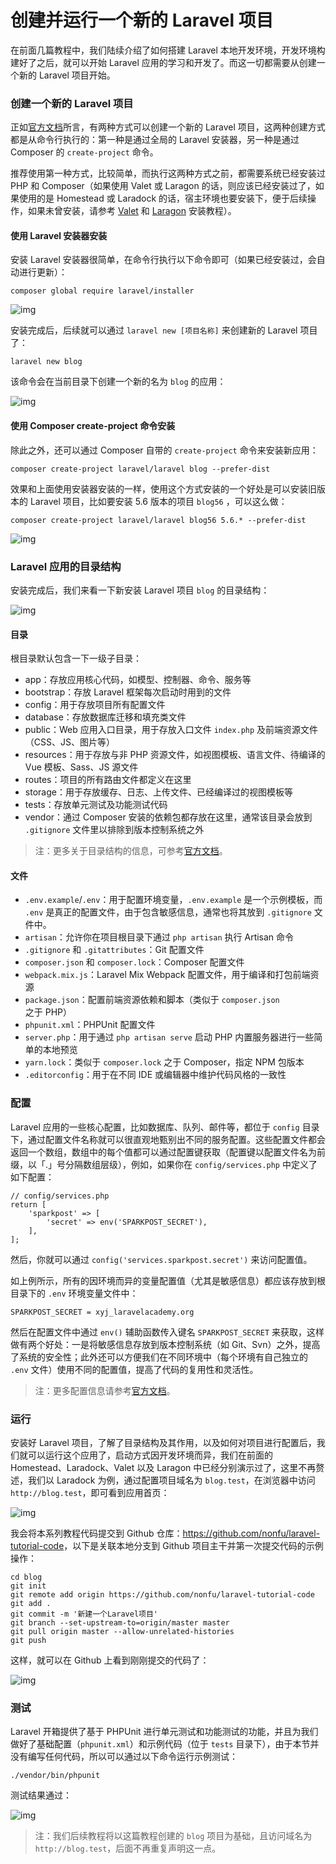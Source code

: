 # 创建并运行一个新的 Laravel 项目

在前面几篇教程中，我们陆续介绍了如何搭建 Laravel 本地开发环境，开发环境构建好了之后，就可以开始 Laravel 应用的学习和开发了。而这一切都需要从创建一个新的 Laravel 项目开始。

### 创建一个新的 Laravel 项目

正如[官方文档](https://laravelacademy.org/post/9528.html)所言，有两种方式可以创建一个新的 Laravel 项目，这两种创建方式都是从命令行执行的：第一种是通过全局的 Laravel 安装器，另一种是通过 Composer 的 `create-project` 命令。

推荐使用第一种方式，比较简单，而执行这两种方式之前，都需要系统已经安装过 PHP 和 Composer（如果使用 Valet 或 Laragon 的话，则应该已经安装过了，如果使用的是 Homestead 或 Laradock 的话，宿主环境也要安装下，便于后续操作，如果未曾安装，请参考 [Valet](https://laravelacademy.org/post/9531.html) 和 [Laragon](https://laravelacademy.org/post/9609.html) 安装教程）。

#### 使用 Laravel 安装器安装

安装 Laravel 安装器很简单，在命令行执行以下命令即可（如果已经安装过，会自动进行更新）：

```
composer global require laravel/installer 
```

![img](https://static.laravelacademy.org/wp-content/uploads/2018/09/a6695df9aca1b6cf52fccdde0d90a650.jpg)

安装完成后，后续就可以通过 `laravel new [项目名称]` 来创建新的 Laravel 项目了：

```
laravel new blog
```

该命令会在当前目录下创建一个新的名为 `blog` 的应用：

![img](https://static.laravelacademy.org/wp-content/uploads/2018/09/d47445fb01b117e8ee3e442542ec8bc7.jpg)

#### 使用 Composer create-project 命令安装

除此之外，还可以通过 Composer 自带的 `create-project` 命令来安装新应用：

```
composer create-project laravel/laravel blog --prefer-dist
```

效果和上面使用安装器安装的一样，使用这个方式安装的一个好处是可以安装旧版本的 Laravel 项目，比如要安装 5.6 版本的项目 `blog56` ，可以这么做：

```
composer create-project laravel/laravel blog56 5.6.* --prefer-dist
```

![img](https://static.laravelacademy.org/wp-content/uploads/2018/09/e1fa63c0dc3fab72dc5891a3224c6c6b.jpg)

### Laravel 应用的目录结构

安装完成后，我们来看一下新安装 Laravel 项目 `blog` 的目录结构：

![img](https://static.laravelacademy.org/wp-content/uploads/2018/09/d877355c11f2550efb292f1dcfa3ac30.jpg)

#### 目录

根目录默认包含一下一级子目录：

- app：存放应用核心代码，如模型、控制器、命令、服务等
- bootstrap：存放 Laravel 框架每次启动时用到的文件
- config：用于存放项目所有配置文件
- database：存放数据库迁移和填充类文件
- public：Web 应用入口目录，用于存放入口文件 `index.php` 及前端资源文件（CSS、JS、图片等）
- resources：用于存放与非 PHP 资源文件，如视图模板、语言文件、待编译的 Vue 模板、Sass、JS 源文件
- routes：项目的所有路由文件都定义在这里
- storage：用于存放缓存、日志、上传文件、已经编译过的视图模板等
- tests：存放单元测试及功能测试代码
- vendor：通过 Composer 安装的依赖包都存放在这里，通常该目录会放到 `.gitignore` 文件里以排除到版本控制系统之外

> 注：更多关于目录结构的信息，可参考[官方文档](https://laravelacademy.org/post/9529.html)。

#### 文件

- `.env.example`/`.env`：用于配置环境变量，`.env.example` 是一个示例模板，而 `.env` 是真正的配置文件，由于包含敏感信息，通常也将其放到 `.gitignore` 文件中。
- `artisan`：允许你在项目根目录下通过 `php artisan` 执行 Artisan 命令
- `.gitignore` 和 `.gitattributes`：Git 配置文件
- `composer.json` 和 `composer.lock`：Composer 配置文件
- `webpack.mix.js`：Laravel Mix Webpack 配置文件，用于编译和打包前端资源
- `package.json`：配置前端资源依赖和脚本（类似于 `composer.json` 之于 PHP）
- `phpunit.xml`：PHPUnit 配置文件
- `server.php`：用于通过 `php artisan serve` 启动 PHP 内置服务器进行一些简单的本地预览
- `yarn.lock`：类似于 `composer.lock` 之于 Composer，指定 NPM 包版本
- `.editorconfig`：用于在不同 IDE 或编辑器中维护代码风格的一致性

### 配置

Laravel 应用的一些核心配置，比如数据库、队列、邮件等，都位于 `config` 目录下，通过配置文件名称就可以很直观地甄别出不同的服务配置。这些配置文件都会返回一个数组，数组中的每个值都可以通过配置键获取（配置键以配置文件名为前缀，以「.」号分隔数组层级），例如，如果你在 `config/services.php` 中定义了如下配置：

```
// config/services.php 
return [
    'sparkpost' => [
        'secret' => env('SPARKPOST_SECRET'),
    ],
];
```

然后，你就可以通过 `config('services.sparkpost.secret')` 来访问配置值。

如上例所示，所有的因环境而异的变量配置值（尤其是敏感信息）都应该存放到根目录下的 `.env` 环境变量文件中：

```
SPARKPOST_SECRET = xyj_laravelacademy.org
```

然后在配置文件中通过 `env()` 辅助函数传入键名 `SPARKPOST_SECRET` 来获取，这样做有两个好处：一是将敏感信息存放到版本控制系统（如 Git、Svn）之外，提高了系统的安全性；此外还可以方便我们在不同环境中（每个环境有自己独立的 `.env` 文件）使用不同的配置值，提高了代码的复用性和灵活性。

> 注：更多配置信息请参考[官方文档](https://laravelacademy.org/post/9528.html#toc_2)。

### 运行

安装好 Laravel 项目，了解了目录结构及其作用，以及如何对项目进行配置后，我们就可以运行这个应用了，启动方式因开发环境而异，我们在前面的 Homestead、Laradock、Valet 以及 Laragon 中已经分别演示过了，这里不再赘述，我们以 Laradock 为例，通过配置项目域名为 `blog.test`，在浏览器中访问 `http://blog.test`，即可看到应用首页：

![img](https://static.laravelacademy.org/wp-content/uploads/2018/09/88b94deb5dea5ec4d83c6548b899916b.jpg)

我会将本系列教程代码提交到 Github 仓库：<https://github.com/nonfu/laravel-tutorial-code>，以下是关联本地分支到 Github 项目主干并第一次提交代码的示例操作：

```
cd blog
git init
git remote add origin https://github.com/nonfu/laravel-tutorial-code
git add .
git commit -m '新建一个Laravel项目'
git branch --set-upstream-to=origin/master master
git pull origin master --allow-unrelated-histories
git push
```

这样，就可以在 Github 上看到刚刚提交的代码了：

![img](https://static.laravelacademy.org/wp-content/uploads/2018/09/f30f0c5112ba5256be472e4dfe200bff.jpg)

### 测试

Laravel 开箱提供了基于 PHPUnit 进行单元测试和功能测试的功能，并且为我们做好了基础配置（`phpunit.xml`）和示例代码（位于 `tests` 目录下），由于本节并没有编写任何代码，所以可以通过以下命令运行示例测试：

```
./vendor/bin/phpunit 
```

测试结果通过：

![img](https://static.laravelacademy.org/wp-content/uploads/2018/09/97ced96fa4afe4595d5577c2602ee8df.jpg)

> 注：我们后续教程将以这篇教程创建的 `blog` 项目为基础，且访问域名为 `http://blog.test`，后面不再重复声明这一点。